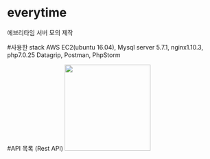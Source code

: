 # everytime
에브리타임 서버 모의 제작

#사용한 stack
AWS EC2(ubuntu 16.04), Mysql server 5.7.1, nginx1.10.3, php7.0.25
Datagrip, Postman, PhpStorm

#API 목록 (Rest API)
<img width="200" src="https://user-images.githubusercontent.com/26200629/89754992-d2c44e80-db18-11ea-8518-7985be451fd5.png"/>

